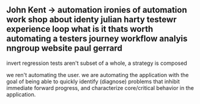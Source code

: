 John Kent -> automation
ironies of automation
work shop about identy
julian harty
testewr experience loop
what is it thats worth automating
a testers journey workflow analyis
nngroup website
paul gerrard
----
invert regression tests aren't subset of a whole, a strategy is composed 
 

we ren't automating the user. we are automating the application with the goal of being able to quickly identify (diagnose) problems that inhibit immediate forward progress, and characterize core/critical behavior in the application.

